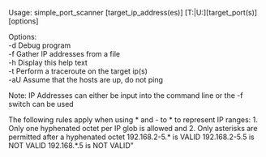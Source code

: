 Usage: simple_port_scanner [target_ip_address(es)] [T:|U:][target_port(s)] [options]

Options:<br />
-d		Debug program<br />
-f <FILE>	Gather IP addresses from a file<br />
-h		Display this help text<br />
-t		Perform a traceroute on the target ip(s)<br />
-aU		Assume that the hosts are up, do not ping<br />

Note: IP Addresses can either be input into the command line or the -f switch can be used

The following rules apply when using * and - to * to represent IP ranges:
	1. Only one hyphenated octet per IP glob is allowed and
	2. Only asterisks are permitted after a hyphenated octet
	192.168.2-5.* is VALID
	192.168.2-5.5 is NOT VALID
	192.168.*.5 is NOT VALID"
